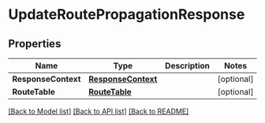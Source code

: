 # UpdateRoutePropagationResponse

## Properties

Name | Type | Description | Notes
------------ | ------------- | ------------- | -------------
**ResponseContext** | [**ResponseContext**](ResponseContext.md) |  | [optional] 
**RouteTable** | [**RouteTable**](RouteTable.md) |  | [optional] 

[[Back to Model list]](../README.md#documentation-for-models) [[Back to API list]](../README.md#documentation-for-api-endpoints) [[Back to README]](../README.md)


